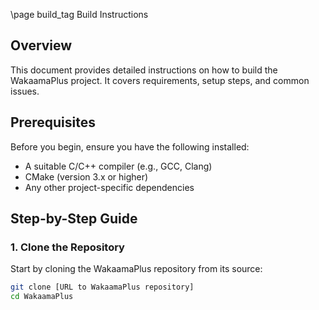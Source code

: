 \page build_tag Build Instructions

## Overview

This document provides detailed instructions on how to build the WakaamaPlus project. It covers requirements, setup steps, and common issues.

## Prerequisites

Before you begin, ensure you have the following installed:
- A suitable C/C++ compiler (e.g., GCC, Clang)
- CMake (version 3.x or higher)
- Any other project-specific dependencies

## Step-by-Step Guide

### 1. Clone the Repository

Start by cloning the WakaamaPlus repository from its source:

```bash
git clone [URL to WakaamaPlus repository]
cd WakaamaPlus
